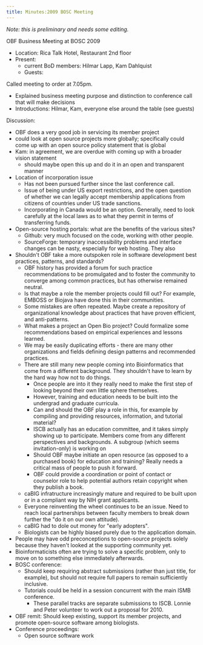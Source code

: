 ```yaml
---
title: Minutes:2009 BOSC Meeting
---
```


*Note: this is preliminary and needs some editing.*

OBF Business Meeting at BOSC 2009

-   Location: Rica Talk Hotel, Restaurant 2nd floor
-   Present:
    -   current BoD members: Hilmar Lapp, Kam Dahlquist
    -   Guests:

Called meeting to order at 7.05pm.

-   Explained business meeting purpose and distinction to conference
    call that will make decisions
-   Introductions: Hilmar, Kam, everyone else around the table
    (see guests)

Discussion:

-   OBF does a very good job in servicing its member project
-   could look at open source projects more globally; specifically could
    come up with an open source policy statement that is global
-   Kam: in agreement, we are overdue with coming up with a broader
    vision statement
    -   should maybe open this up and do it in an open and transparent
        manner
-   Location of incorporation issue
    -   Has not been pursued further since the last conference call.
    -   Issue of being under US export restrictions, and the open
        question of whether we can legally accept membership
        applications from citizens of countries under US
        trade sanctions.
    -   Incorporating in Canada would be an option. Generally, need to
        look carefully at the local laws as to what they permit in terms
        of transferring funds.
-   Open-source hosting portals: what are the benefits of the various
    sites?
    -   Github: very much focused on the code, working with
        other people.
    -   SourceForge: temporary inaccessibility problems and interface
        changes can be nasty, especially for web hosting. They also
-   Shouldn't OBF take a more outspoken role in software development
    best practices, patterns, and standards?
    -   OBF history has provided a forum for such practice
        recommendations to be promulgated and to foster the community to
        converge among common practices, but has otherwise
        remained neutral.
    -   Is that maybe a role the member projects could fill out? For
        example, EMBOSS or Biojava have done this in their communities.
    -   Some mistakes are often repeated. Maybe create a repository of
        organizational knowledge about practices that have proven
        efficient, and anti-patterns.
    -   What makes a project an Open Bio project? Could formalize some
        recommendations based on empirical experiences and
        lessons learned.
    -   We may be easily duplicating efforts - there are many other
        organizations and fields defining design patterns and
        recommended practices.
    -   There are still many new people coming into Bioinformatics that
        come from a different background. They shouldn't have to learn
        by the hard way how not to do things.
        -   Once people are into it they really need to make the first
            step of looking beyond their own little sphere themselves.
        -   However, training and education needs to be built into the
            undergrad and graduate curricula.
        -   Can and should the OBF play a role in this, for example by
            compiling and providing resources, information, and tutorial
            material?
        -   ISCB actually has an education committee, and it takes
            simply showing up to participate. Members come from any
            different perspectives and backgrounds. A subgroup (which
            seems invitation-only) is working on
        -   Should OBF maybe initiate an open resource (as opposed to a
            purchased book) for education and training? Really needs a
            critical mass of people to push it forward.
        -   OBF could provide a coordination or point of contact or
            counselor role to help potential authors retain copyright
            when they publish a book.
    -   caBIG infratructure increasingly mature and required to be built
        upon or in a compliant way by NIH grant applicants.
    -   Everyone reinventing the wheel continues to be an issue. Need to
        reach local partnerships between faculty members to break down
        further the "do it on our own attitude).
    -   caBIG had to dole out money for "early adopters".
    -   Biologists can be highly biased purely due to the
        application domain.
-   People may have odd preconceptions to open-source projects solely
    because they haven't looked at the supporting community yet.
-   Bioinformaticists often are trying to solve a specific problem, only
    to move on to something else immediately afterwards.
-   BOSC conference:
    -   Should keep requiring abstract submissions (rather than just
        title, for example), but should not require full papers to
        remain sufficiently inclusive.
    -   Tutorials could be held in a session concurrent with the main
        ISMB conference.
        -   These parallel tracks are separate submissions to ISCB.
            Lonnie and Peter volunteer to work out a proposal for 2010.
-   OBF remit: Should keep existing, support its member projects, and
    promote open-source software among biologists.
-   Conference proceedings:
    -   Open source software work


